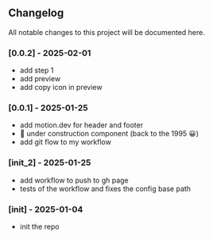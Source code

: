 ## Changelog

All notable changes to this project will be documented here.

### [0.0.2] - 2025-02-01

- add step 1
- add preview
- add copy icon in preview

### [0.0.1] - 2025-01-25

- add motion.dev for header and footer
- 🚧 under construction component (back to the 1995 😀)
- add git flow to my workflow

### [init_2] - 2025-01-25

- add workflow to push to gh page
- tests of the workflow and fixes the config base path

### [init] - 2025-01-04

- init the repo
